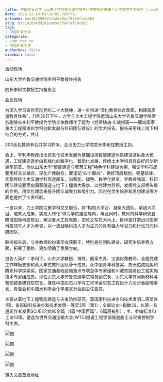```yaml
---
title: 中国矿业大学->山东大学齐鲁交通学院李利平教授应邀来力土学院作学术报告 | cumt.net.cn
date: 2022-12-10 01:22:05.769779
urlname: bac182894dd241ebe9acf867efcac083
slug: bac182894dd241ebe9acf867efcac083
tags: 
- 中国矿业大学
categories:
- cumt.net.cn
- 中国矿业大学
authorbox: false
sidebar: false
---
```

活动现场

山东大学齐鲁交通学院李利平教授作报告

院长李树忱教授主持报告会

会议现场

为深入学习宣传贯彻党的二十大精神，进一步推进“深化教育综合改革，构建高质量教育体系”，11月30日下午，力学与土木工程学院邀请山东大学齐鲁交通学院常务副院长李利平教授为学院全体教师作了题为《党建铸魂·实战报国——面向国家重大工程需求的学科创新发展与科研团队建设》的学术报告。报告采用线上线下相结合的方式，共计
<!--more-->
300余名教师参会并学习聆听，会议由力土学院院长李树忱教授主持。

会上，李利平教授指出信息化技术发展为基础设施智能建造体系建设提供重大机遇，工程建造逐步由机械化向数字化、智能化发展，传统土木学科具有良好的创新转型前景。他以山东大学“智能建造与智慧工程”特色学科建设为例，强调学科布局要用好交叉融合，深化产教融合，要谨记“四个面向”，做好顶层规划，强基筑峰，实现传统土木交通学科弯道超车，向智能、绿色、数字化转变。李教授强调，科研团队建设要面向国家隧道与地下工程重大需求、以党建为引领，发挥党支部桥头堡的作用，用文化理念来提升团队凝聚力和吸引力。同时在学生培养和思想建设等方面也提供了宝贵经验。

一直以来，力土学院注重学科交叉融合，将“构筑大平台、凝聚大团队、承接大项目、培育大成果、实现大转化”作为学院建设导向，与此同时，教师的科学研究要瞄准国际科技前沿，解决重大工程难题，把论文写在大地上，目标是打造出以国家科技领军人才为牵领，以一流战略科技人才为主力的具有强大号召力和行动力的科研团队。

聆听报告后，与会教师纷纷表示收获颇丰，特别是在团队建设、研究生培养等方面，拓展了思路、更加明确了发展方向。

报告人简介：李利平，山东大学教授、博导。国家杰青、宝钢优秀教师、全国党建工作样板支部和黄大年式教师团队骨干成员。获中国青年科技奖、詹天佑成就奖和腾讯科学探索奖。国家交通基础设施重点专项总体专家组和川藏铁路建设工程实施技术专家组成员。现任山东大学齐鲁交通学院常务副院长、山东大学齐河新材料与智能装备研究院院长。兼任中国岩石力学与工程学会岩石工程设计方法分会副理事长、青委会和中国水利学会化学灌浆分会副主任委员。

主要从事地下工程智能建造与灾害防控研究。获国家科技进步和技术发明二等奖各1项，省部级科技进步和技术发明一等奖3项（第1）；全部论文H指数36，以第一及通讯作者发表SCI/EI论文90余篇（1篇“中国百篇”，6篇高被引）；主、参编标准和工法10项。遴选为世界交通运输大会(WTC)隧道工程学部隧道施工与灾害控制学科主席。

![图](http://xwzx.cumt.edu.cn/_upload/article/images/47/2d/3c20dc3640209311657f099e105c/9612ef73-87c7-4075-b8c1-dca37457d9da.jpg)

![图](http://xwzx.cumt.edu.cn/_upload/article/images/47/2d/3c20dc3640209311657f099e105c/490b8209-c8b1-4de0-abc9-eb0ac7c107d2.jpg)

![图](http://xwzx.cumt.edu.cn/_upload/article/images/47/2d/3c20dc3640209311657f099e105c/c21645e9-9ce9-404d-8399-bd79e4f9fb93.png)

![图](http://xwzx.cumt.edu.cn/_upload/article/images/47/2d/3c20dc3640209311657f099e105c/95ab78db-4a33-43ff-bb98-d2cdc71e951d.jpg)

[转入文章首发地址](http://xwzx.cumt.edu.cn/bc/4b/c523a638027/page.htm)
